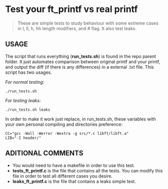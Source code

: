 # Test your ft_printf vs real printf

> These are simple tests to study behaviour with some extreme cases in l, ll, h, hh length modifiers, and # flag.
It also test leaks.

## USAGE
The script that runs everything (**run_tests.sh**) is found in the repo parent folder. It just automates comparison between original printf and your printf, and output the diff (if there is any differences)
in a external .txt file. This script has two usages.

*For normal testing:*
```
./run_tests.sh
```
*For testing leaks:*
```
./run_tests.sh leaks
```

In order to make it work just replace, in run_tests.sh, these variables with your own personal compiling and directories preference:
```
CC="gcc -Wall -Werror -Wextra -g src/*.c libft/libft.a" 
LIB="-I header/"
```
## ADITIONAL COMMENTS
* You would need to have a makefile in order to use this test.
* **tests_ft_printf.c** is the file that contains all the tests. You can modify this file in order to test all different cases you desire.
* **leaks_ft_printf.c** is the file that contains a leaks simple test.
